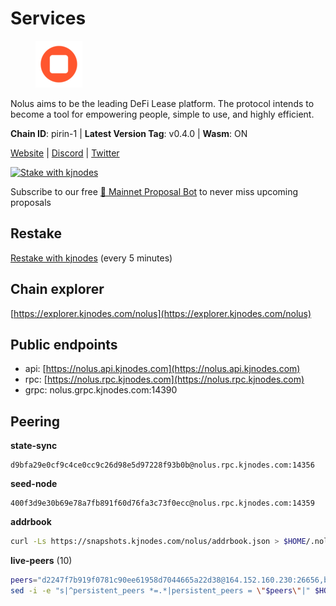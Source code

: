 # Services

<figure><img src="https://raw.githubusercontent.com/kj89/cosmos-images/main/logos/nolus.png" alt=""><figcaption></figcaption></figure>

Nolus aims to be the leading DeFi Lease platform. The protocol  intends to become a tool for empowering people, simple to use, and highly efficient.

**Chain ID**: pirin-1 | **Latest Version Tag**: v0.4.0 | **Wasm**: ON

[Website](https://www.nolus.io) | [Discord](https://discord.gg/nolus-protocol) | [Twitter](https://twitter.com/NolusProtocol)

[![Stake with kjnodes](https://i.ibb.co/cr44Q8j/button-stake-with-kjnodes.png)](https://restake.app/nolus/nolusvaloper126szq5tqtwrmd4guk4wxejxry4c55507d0vh3g)

Subscribe to our free [🤖 Mainnet Proposal Bot](https://t.me/kjnodes_proposal_bot) to never miss upcoming proposals

## Restake

[Restake with kjnodes](https://restake.app/nolus/nolusvaloper126szq5tqtwrmd4guk4wxejxry4c55507d0vh3g) (every 5 minutes)
## Chain explorer
[https://explorer.kjnodes.com/nolus](https://explorer.kjnodes.com/nolus)

## Public endpoints

* api: [https://nolus.api.kjnodes.com](https://nolus.api.kjnodes.com)
* rpc: [https://nolus.rpc.kjnodes.com](https://nolus.rpc.kjnodes.com)
* grpc: nolus.grpc.kjnodes.com:14390

## Peering

**state-sync**

```text
d9bfa29e0cf9c4ce0cc9c26d98e5d97228f93b0b@nolus.rpc.kjnodes.com:14356
```

**seed-node**

```text
400f3d9e30b69e78a7fb891f60d76fa3c73f0ecc@nolus.rpc.kjnodes.com:14359
```

**addrbook**
```bash
curl -Ls https://snapshots.kjnodes.com/nolus/addrbook.json > $HOME/.nolus/config/addrbook.json
```

**live-peers** (10)
```bash
peers="d2247f7b919f0781c90ee61958d7044665a22d38@164.152.160.230:26656,b212d5740b2e11e54f56b072dc13b6134650cfb5@134.65.193.110:26656,d9bfa29e0cf9c4ce0cc9c26d98e5d97228f93b0b@65.109.88.38:14356,7f56b6dc16831d5b417bc7a3106b5529a9aceda8@162.19.95.239:19756,67d569007da736396d7b636224b97349adcde12f@51.89.98.102:55666,97e4468ac589eac505a800411c635b14511a61bb@134.65.195.225:26656,21b6e67a9048037f2a6829912c97dd45b99b3900@65.108.105.134:3000,e6be58138f6e654ea5a935dd9e1683266312de18@54.37.129.110:3000,cbbb839a7fee054f7e272688787200b2b847bbf0@103.180.28.91:26656,c124ce0b508e8b9ed1c5b6957f362225659b5343@134.65.193.172:26656"
sed -i -e "s|^persistent_peers *=.*|persistent_peers = \"$peers\"|" $HOME/.nolus/config/config.toml
```

